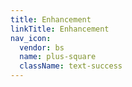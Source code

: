 ```yaml
---
title: Enhancement
linkTitle: Enhancement
nav_icon:
  vendor: bs
  name: plus-square
  className: text-success
---
```

